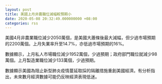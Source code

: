 ```yaml
---
layout: post
title: 美國上月非農職位減幅較預期小
date: 2020-05-08 20:32:49.000000000 +08:00
categories: rss
---
```


美國4月非農業職位減少2050萬個，是美國大蕭條後最大減幅，但少過市場預期的2200萬個。上月失業率升至14.7%，亦低過市場預期的16%。

數據顯示，上月私人市場職位減少1952萬個，少過預期；政府部門職位就減少98萬個。上月製造業職位減少133萬個，少過預期。

數據顯示美國為阻止新型肺炎疫情蔓延取採的隔離措施重創美國經濟。有分析指出，未來數月經濟數據可能仍反映經濟表現低迷。
